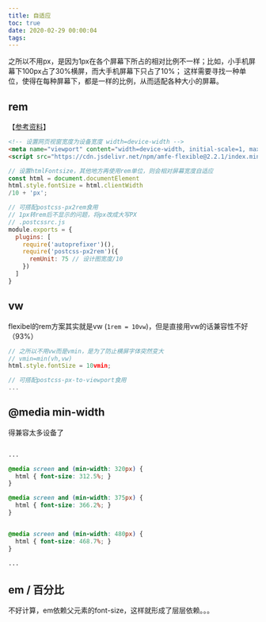 ```yaml
---
title: 自适应
toc: true
date: 2020-02-29 00:00:04
tags:
---
```


之所以不用px，是因为1px在各个屏幕下所占的相对比例不一样；比如，小手机屏幕下100px占了30%横屏，而大手机屏幕下只占了10%；
这样需要寻找一种单位，使得在每种屏幕下，都是一样的比例，从而适配各种大小的屏幕。

## rem
【[参考资料](https://github.com/amfe/lib-flexible)】
```html
<!-- 设置网页视窗宽度为设备宽度 width=device-width -->
<meta name="viewport" content="width=device-width, initial-scale=1, maximum-scale=1, minimum-scale=1, user-scalable=no">
<script src="https://cdn.jsdelivr.net/npm/amfe-flexible@2.2.1/index.min.js"></script>
```
``` js
// 设置htmlFontsize，其他地方再使用rem单位，则会相对屏幕宽度自适应
const html = document.documentElement
html.style.fontSize = html.clientWidth
/10 + 'px';

// 可搭配postcss-px2rem食用
// 1px转rem后不显示的问题，将px改成大写PX
// .postcssrc.js
module.exports = {
  plugins: [
    require('autoprefixer')(),
    require('postcss-px2rem')({
      remUnit: 75 // 设计图宽度/10
    })
  ]
}

```


## vw
flexibel的rem方案其实就是vw (`1rem = 10vw`)，但是直接用vw的话兼容性不好（93%）
```js
// 之所以不用vw而是vmin，是为了防止横屏字体突然变大
// vmin=min(vh,vw)
html.style.fontSize = 10vmin;

// 可搭配postcss-px-to-viewport食用
...
```



## @media min-width
得兼容太多设备了
```css

...

@media screen and (min-width: 320px) {
  html { font-size: 312.5%; }
}

@media screen and (min-width: 375px) {
  html { font-size: 366.2%; }
}


@media screen and (min-width: 480px) {
  html { font-size: 468.7%; }
}

...

```


## em / 百分比
不好计算，em依赖父元素的font-size，这样就形成了层层依赖。。。